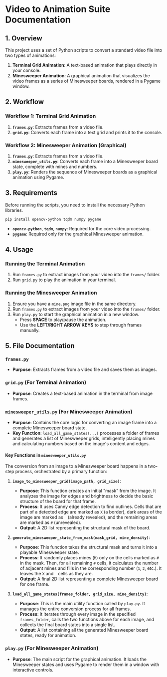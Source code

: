 # Video to Animation Suite Documentation

## 1. Overview

This project uses a set of Python scripts to convert a standard video file into two types of animations:

1.  **Terminal Grid Animation**: A text-based animation that plays directly in your console.
2.  **Minesweeper Animation**: A graphical animation that visualizes the video frames as a series of Minesweeper boards, rendered in a Pygame window.

## 2. Workflow

### Workflow 1: Terminal Grid Animation

1.  **`frames.py`**: Extracts frames from a video file.
2.  **`grid.py`**: Converts each frame into a text grid and prints it to the console.

### Workflow 2: Minesweeper Animation (Graphical)

1.  **`frames.py`**: Extracts frames from a video file.
2.  **`minesweeper_utils.py`**: Converts each frame into a Minesweeper board state, complete with mines and numbers.
3.  **`play.py`**: Renders the sequence of Minesweeper boards as a graphical animation using Pygame.

## 3. Requirements

Before running the scripts, you need to install the necessary Python libraries.

```
pip install opencv-python tqdm numpy pygame
```

* **`opencv-python`**, **`tqdm`**, **`numpy`**: Required for the core video processing.
* **`pygame`**: Required only for the graphical Minesweeper animation.

## 4. Usage

### Running the Terminal Animation

1.  Run `frames.py` to extract images from your video into the `frames/` folder.
2.  Run `grid.py` to play the animation in your terminal.

### Running the Minesweeper Animation

1.  Ensure you have a `mine.png` image file in the same directory.
2.  Run `frames.py` to extract images from your video into the `frames/` folder.
3.  Run `play.py` to start the graphical animation in a new window.
    * Press **SPACE** to play/pause the animation.
    * Use the **LEFT/RIGHT ARROW KEYS** to step through frames manually.

## 5. File Documentation

### `frames.py`

* **Purpose**: Extracts frames from a video file and saves them as images.

### `grid.py` (For Terminal Animation)

* **Purpose**: Creates a text-based animation in the terminal from image frames.

### `minesweeper_utils.py` (For Minesweeper Animation)

* **Purpose**: Contains the core logic for converting an image frame into a complete Minesweeper board state.
* **Key Function**: `load_all_game_states(...)` processes a folder of frames and generates a list of Minesweeper grids, intelligently placing mines and calculating numbers based on the image's content and edges.

#### Key Functions in `minesweeper_utils.py`

The conversion from an image to a Minesweeper board happens in a two-step process, orchestrated by a primary function:

1.  **`image_to_minesweeper_grid(image_path, grid_size)`**:
    * **Purpose**: This function creates an initial "mask" from the image. It analyzes the image for edges and brightness to decide the basic structure of the board for that frame.
    * **Process**: It uses Canny edge detection to find outlines. Cells that are part of a detected edge are marked as `X` (a border), dark areas of the image are marked as ` ` (already revealed), and the remaining areas are marked as `#` (unrevealed).
    * **Output**: A 2D list representing the structural mask of the board.

2.  **`generate_minesweeper_state_from_mask(mask_grid, mine_density)`**:
    * **Purpose**: This function takes the structural mask and turns it into a playable Minesweeper state.
    * **Process**: It randomly places mines (`M`) only on the cells marked as `#` in the mask. Then, for all remaining `#` cells, it calculates the number of adjacent mines and fills in the corresponding number (`1`, `2`, etc.). It leaves the `X` and ` ` cells as they are.
    * **Output**: A final 2D list representing a complete Minesweeper board for one frame.

3.  **`load_all_game_states(frames_folder, grid_size, mine_density)`**:
    * **Purpose**: This is the main utility function called by `play.py`. It manages the entire conversion process for all frames.
    * **Process**: It iterates through every image in the specified `frames_folder`, calls the two functions above for each image, and collects the final board states into a single list.
    * **Output**: A list containing all the generated Minesweeper board states, ready for animation.

### `play.py` (For Minesweeper Animation)

* **Purpose**: The main script for the graphical animation. It loads the Minesweeper states and uses Pygame to render them in a window with interactive controls.
